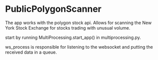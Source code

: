 # PublicPolygonScanner
The app works with the polygon stock api. Allows for scanning the New York Stock Exchange for stocks trading with unusual volume. 

start by running MultiProcessing.start_app() in multiprocessing.py.

ws_process is responsible for listening to the websocket and putting the received data in a queue.

